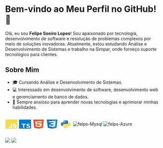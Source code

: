 
# Bem-vindo ao Meu Perfil no GitHub! 👋

Olá, eu sou **Felipe Soeiro Lopes**! Sou apaixonado por tecnologia, desenvolvimento de software e resolução de problemas complexos por meio de soluções inovadoras. Atualmente, estou estudando Análise e Desenvolvimento de Sistemas e trabalho na Simpar, onde forneço suporte tecnológico para clientes.

## Sobre Mim

- 🎓 Cursando Análise e Desenvolvimento de Sistemas.
- 💻 Interessado em desenvolvimento de software, desenvolvimento web e gerenciamento de banco de dados.
- 🚀 Sempre ansioso para aprender novas tecnologias e aprimorar minhas habilidades.

<div style="display: inline_block"><br>
  <img align="center" alt="felps-Js" height="30" width="40" src="https://raw.githubusercontent.com/devicons/devicon/master/icons/javascript/javascript-plain.svg">
  <img align="center" alt="felps-Js" height="30" width="40" src="https://raw.githubusercontent.com/devicons/devicon/master/icons/typescript/typescript-plain.svg">
  <img align="center" alt="felps-HTML" height="30" width="40" src="https://raw.githubusercontent.com/devicons/devicon/master/icons/html5/html5-original.svg">
  <img align="center" alt="felps-CSS" height="30" width="40" src="https://raw.githubusercontent.com/devicons/devicon/master/icons/css3/css3-original.svg">
  <img align="center" alt="felps-Python" height="30" width="40" src="https://raw.githubusercontent.com/devicons/devicon/master/icons/python/python-original.svg">
  <img align="center" alt="felps-Mysql" height="30" width="40" <img src="https://cdn.jsdelivr.net/gh/devicons/devicon@latest/icons/mysql/mysql-original-wordmark.svg"/>
  <img align="center" alt="felps-Azure" height="30" width="40" <img src="https://cdn.jsdelivr.net/gh/devicons/devicon@latest/icons/azure/azure-original.svg"/>
</div>
  
  ##
 
<div> 
  <a href="https://www.linkedin.com/in/felipesoeirocontato/" target="_blank"><img src="https://img.shields.io/badge/-LinkedIn-%230077B5?style=for-the-badge&logo=linkedin&logoColor=white" target="_blank"></a> 
  <a href="https://felipesoeirolopes.github.io/" target="_blank"><img src="https://img.shields.io/badge/HTML5-E34F26?style=for-the-badge&logo=html5&logoColor=white" target="_blank"></a> 
  
  
</div>
